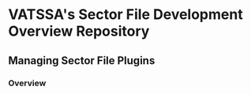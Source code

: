 # VATSSA's Sector File Development Overview Repository

## Managing Sector File Plugins

### Overview
